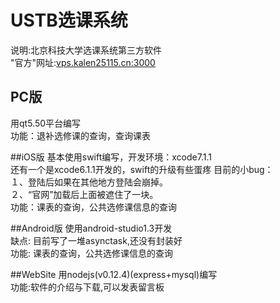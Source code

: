 # USTB选课系统
说明:北京科技大学选课系统第三方软件<br>
"官方"网址:<a href="http://vps.kalen25115.cn:3000/">vps.kalen25115.cn:3000</a>
## PC版 
用qt5.50平台编写<br>
功能：退补选修课的查询，查询课表<br>

##iOS版
基本使用swift编写，开发环境：xcode7.1.1<br>
还有一个是xcode6.1.1开发的，swift的升级有些蛋疼
目前的小bug：<br>
    １、登陆后如果在其他地方登陆会崩掉。<br>
    ２、“官网”加载后上面被遮住了一块。<br>
功能：课表的查询，公共选修课信息的查询

##Android版
使用android-studio1.3开发<br>
缺点: 目前写了一堆asynctask,还没有封装好<br>
功能: 课表的查询，公共选修课信息的查询

##WebSite
用nodejs(v0.12.4)(express+mysql)编写<br>
功能:软件的介绍与下载,可以发表留言板<br>
